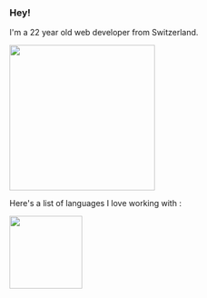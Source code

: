 ### Hey!

I'm a 22 year old web developer from Switzerland.

<img src="https://media.giphy.com/media/WUlplcMpOCEmTGBtBW/giphy.gif" width="256">

Here's a list of languages I love working with : 

<img src="https://img.shields.io/badge/React-20232A?style=for-the-badge&logo=react&logoColor=61DAFB" width="128">
